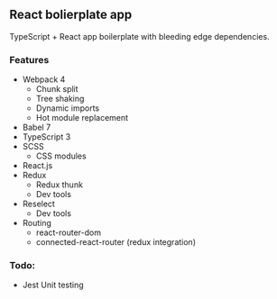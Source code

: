 ## React bolierplate app

TypeScript + React app boilerplate with bleeding edge dependencies.

### Features
- Webpack 4
    - Chunk split
    - Tree shaking
    - Dynamic imports
    - Hot module replacement
- Babel 7
- TypeScript 3
- SCSS
    - CSS modules
- React.js
- Redux
    - Redux thunk
    - Dev tools
- Reselect
    - Dev tools
- Routing
    - react-router-dom
    - connected-react-router (redux integration)

### Todo:
- Jest Unit testing
